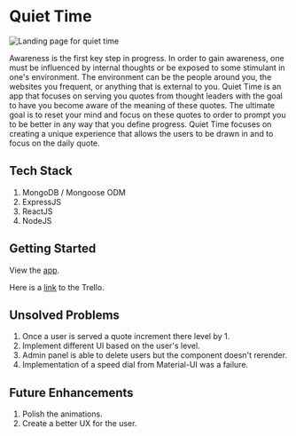 # Quiet Time

![Landing page for quiet time](https://i.imgur.com/YybpzEm.png "Landing page for quiet time")


Awareness is the first key step in progress. In order to gain awareness, one must be influenced by internal thoughts or be exposed to some stimulant in one's environment. The environment can be the people around you, the websites you frequent, or anything that is external to you. Quiet Time is an app that focuses on serving you quotes from thought leaders with the goal to have you become aware of the meaning of these quotes. The ultimate goal is to reset your mind and focus on these quotes to order to prompt you to be better in any way that you define progress. Quiet Time focuses on creating a unique experience that allows the users to be drawn in and to focus on the daily quote.

## Tech Stack

1. MongoDB / Mongoose ODM
2. ExpressJS
3. ReactJS
4. NodeJS

## Getting Started

View the [app](http://quiet-time.herokuapp.com/).

Here is a [link](https://trello.com/b/EbNgrSA7/quiet-time) to the Trello.

## Unsolved Problems 

1. Once a user is served a quote increment there level by 1.
2. Implement different UI based on the user's level.
3. Admin panel is able to delete users but the component doesn't rerender.
4. Implementation of a speed dial from Material-UI was a failure.

## Future Enhancements

1. Polish the animations.
2. Create a better UX for the user.
